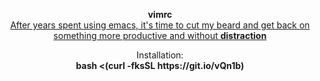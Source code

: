 <p align="center">
    <b>vimrc</b><br>
    <u>After years spent using emacs, it's time to cut my beard and get back on something more productive and without        <b>distraction</b></u><br>
</p>

<p align="center">Installation:<br> <b>bash <(curl -fksSL https://git.io/vQn1b)</b><p>
